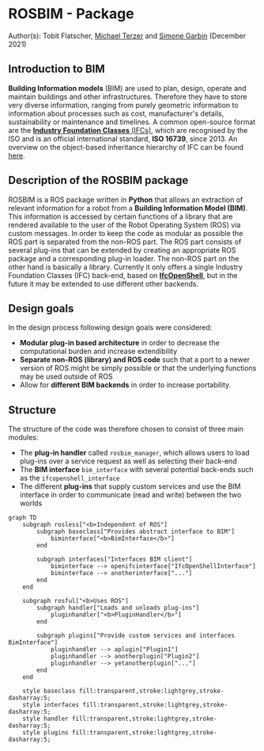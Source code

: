 # ROSBIM - Package

Author(s): Tobit Flatscher, [Michael Terzer](mailto:michael.terzer@fraunhofer.it) and [Simone Garbin](mailto:simone.garbin@fraunhofer.it) (December 2021)

## Introduction to BIM

**Building Information models** (BIM) are used to plan, design, operate and maintain buildings and other infrastructures. Therefore they have to store very diverse information, ranging from purely geometric information to information about processes such as cost, manufacturer's details, sustainability or maintenance and timelines. A common open-source format are the [**Industry Foundation Classes** (IFCs)](https://en.wikipedia.org/wiki/Industry_Foundation_Classes), which are recognised by the ISO and is an official international standard, **ISO 16739**, since 2013. An overview on the object-based inheritance hierarchy of IFC can be found [here](https://publications.cms.bgu.tum.de/books/bim_2018/06_IFC_07.pdf).

## Description of the ROSBIM package

ROSBIM is a ROS package written in **Python** that allows an extraction of relevant information for a robot from a **Building Information Model (BIM)**. This information is accessed by certain functions of a library that are rendered available to the user of the Robot Operating System (ROS) via custom messages. In order to keep the code as modular as possible the ROS part is separated from the non-ROS part. The ROS part consists of several plug-ins that can be extended by creating an appropriate ROS package and a corresponding plug-in loader. The non-ROS part on the other hand is basically a library. Currently it only offers a single Industry Foundation Classes (IFC) back-end, based on [**IfcOpenShell**](http://ifcopenshell.org/python), but in the future it may be extended to use different other backends.

## Design goals

In the design process following design goals were considered:

- **Modular plug-in based architecture** in order to decrease the computational burden and increase extendibility
- **Separate non-ROS (library) and ROS code** such that a port to a newer version of ROS might be simply possible or that the underlying functions may be used outside of ROS
- Allow for **different BIM backends** in order to increase portability.

## Structure

The structure of the code was therefore chosen to consist of three main modules:

- The **plug-in handler** called `rosbim_manager`, which allows users to load plug-ins over a service request as well as selecting their back-end
- The **BIM interface** `bim_interface` with several potential back-ends such as the `ifcopenshell_interface`
- The different **plug-ins** that supply custom services and use the BIM interface in order to communicate (read and write) between the two worlds

```mermaid
graph TD
    subgraph rosless["<b>Independent of ROS"]
        subgraph baseclass["Provides abstract interface to BIM"]
            biminterface["<b>BimInterface</b>"]
        end

        subgraph interfaces["Interfaces BIM client"]
            biminterface --> openifcinterface["IfcOpenShellInterface"]
            biminterface --> anotherinterface["..."]
        end
    end

    subgraph rosful["<b>Uses ROS"]
        subgraph handler["Loads and unloads plug-ins"]
            pluginhandler["<b>PluginHandler</b>"]
        end

        subgraph plugins["Provide custom services and interfaces BimInterface"]
            pluginhandler --> aplugin["Plugin1"]
            pluginhandler --> anotherplugin["Plugin2"]
            pluginhandler --> yetanotherplugin["..."]
        end
    end

    style baseclass fill:transparent,stroke:lightgrey,stroke-dasharray:5;
    style interfaces fill:transparent,stroke:lightgrey,stroke-dasharray:5;
    style handler fill:transparent,stroke:lightgrey,stroke-dasharray:5;
    style plugins fill:transparent,stroke:lightgrey,stroke-dasharray:5;
```
